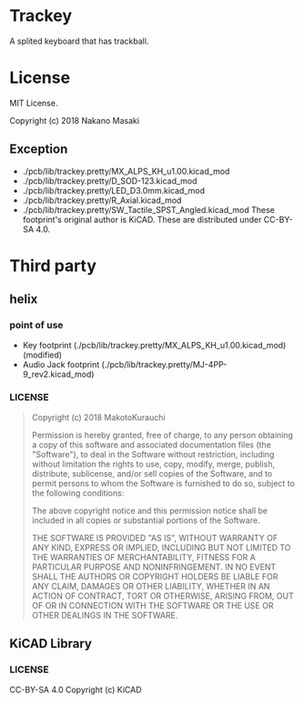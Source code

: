 # Trackey
A splited keyboard that has trackball.

# License
MIT License.

Copyright (c) 2018 Nakano Masaki

## Exception
 * ./pcb/lib/trackey.pretty/MX_ALPS_KH_u1.00.kicad_mod
 * ./pcb/lib/trackey.pretty/D_SOD-123.kicad_mod
 * ./pcb/lib/trackey.pretty/LED_D3.0mm.kicad_mod
 * ./pcb/lib/trackey.pretty/R_Axial.kicad_mod
 * ./pcb/lib/trackey.pretty/SW_Tactile_SPST_Angled.kicad_mod
These footprint's original author is KiCAD.
These are distributed under CC-BY-SA 4.0.

# Third party
## helix
### point of use
 * Key footprint (./pcb/lib/trackey.pretty/MX_ALPS_KH_u1.00.kicad_mod) (modified)
 * Audio Jack footprint (./pcb/lib/trackey.pretty/MJ-4PP-9_rev2.kicad_mod)
### LICENSE
>Copyright (c) 2018 MakotoKurauchi
>
>Permission is hereby granted, free of charge, to any person obtaining a copy
>of this software and associated documentation files (the "Software"), to deal
>in the Software without restriction, including without limitation the rights
>to use, copy, modify, merge, publish, distribute, sublicense, and/or sell
>copies of the Software, and to permit persons to whom the Software is
>furnished to do so, subject to the following conditions:
>
>The above copyright notice and this permission notice shall be included in all
>copies or substantial portions of the Software.
>
>THE SOFTWARE IS PROVIDED "AS IS", WITHOUT WARRANTY OF ANY KIND, EXPRESS OR
>IMPLIED, INCLUDING BUT NOT LIMITED TO THE WARRANTIES OF MERCHANTABILITY,
>FITNESS FOR A PARTICULAR PURPOSE AND NONINFRINGEMENT. IN NO EVENT SHALL THE
>AUTHORS OR COPYRIGHT HOLDERS BE LIABLE FOR ANY CLAIM, DAMAGES OR OTHER
>LIABILITY, WHETHER IN AN ACTION OF CONTRACT, TORT OR OTHERWISE, ARISING FROM,
>OUT OF OR IN CONNECTION WITH THE SOFTWARE OR THE USE OR OTHER DEALINGS IN THE
>SOFTWARE.

## KiCAD Library
### LICENSE
CC-BY-SA 4.0
Copyright (c) KiCAD
